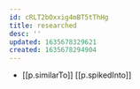 ```yaml
---
id: cRLT2bOxxig4mBT5tThHg
title: researched
desc: ''
updated: 1635678329621
created: 1635678294904
---
```




- [[p.similarTo]] [[p.spikedInto]]
